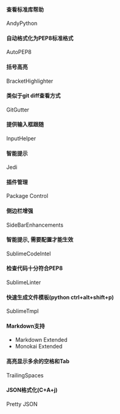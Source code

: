 #### 查看标准库帮助
AndyPython

#### 自动格式化为PEP8标准格式
AutoPEP8

#### 括号高亮
BracketHighlighter

#### 类似于git diff查看方式
GitGutter

#### 提供输入框跟随
InputHelper

#### 智能提示
Jedi

#### 插件管理
Package Control

#### 侧边栏增强
SideBarEnhancements

#### 智能提示, 需要配置才能生效
SublimeCodeIntel

#### 检查代码十分符合PEP8
SublimeLinter

#### 快速生成文件模板(python ctrl+alt+shift+p)
SublimeTmpl

#### Markdown支持
- Markdown Extended
- Monokai Extended

#### 高亮显示多余的空格和Tab
TrailingSpaces

#### JSON格式化(C+A+j)
Pretty JSON
